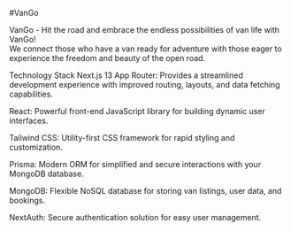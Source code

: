 #VanGo

VanGo - Hit the road and embrace the endless possibilities of van life with VanGo!  
We connect those who have a van ready for adventure with those eager to experience the freedom and beauty of the open road.

Technology Stack
Next.js 13 App Router: Provides a streamlined development experience with improved routing, layouts, and data fetching capabilities.

React: Powerful front-end JavaScript library for building dynamic user interfaces.

Tailwind CSS: Utility-first CSS framework for rapid styling and customization.

Prisma: Modern ORM for simplified and secure interactions with your MongoDB database.

MongoDB: Flexible NoSQL database for storing van listings, user data, and bookings.

NextAuth: Secure authentication solution for easy user management.
 
